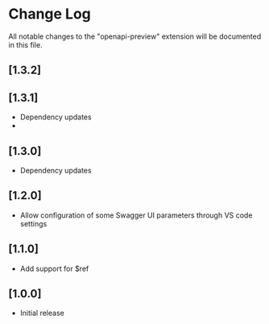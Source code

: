 # Change Log
All notable changes to the "openapi-preview" extension will be documented in this file.

## [1.3.2]
## [1.3.1]
- Dependency updates
-
## [1.3.0]
- Dependency updates

## [1.2.0]
- Allow configuration of some Swagger UI parameters through VS code settings

## [1.1.0]
- Add support for $ref

## [1.0.0]
- Initial release
